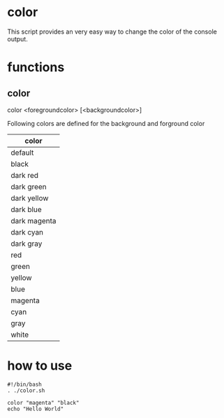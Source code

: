 # color
This script provides an very easy way to change the color of the console output.

# functions

## color

color &lt;foregroundcolor&gt; [&lt;backgroundcolor&gt;]

Following colors are defined for the background and forground color

|color|
|-|
|default|
|black|
|dark red|
|dark green|
|dark yellow|
|dark blue|
|dark magenta|
|dark cyan|
|dark gray|
|red|
|green|
|yellow|
|blue|
|magenta|
|cyan|
|gray|
|white|



# how to use
```
#!/bin/bash
. ./color.sh

color "magenta" "black"
echo "Hello World"
```
